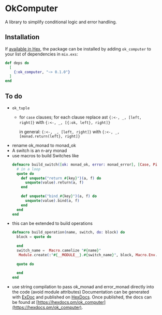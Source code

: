 # OkComputer

A library to simplify conditional logic and error handling.

## Installation

If [available in Hex](https://hex.pm/docs/publish), the package can be installed
by adding `ok_computer` to your list of dependencies in `mix.exs`:

```elixir
def deps do
  [
    {:ok_computer, "~> 0.1.0"}
  ]
end
```

## To do
- `ok_tuple`
  - for `case` clauses; for each clause
      replace ast `{:<-, _, [left, right]}` with
                  `{:<-, _, [{:ok, left}, right]}`
                  
      in general: `{:<-, _, [left, right]}` with
                  `{:<-, _, [monad.return(left}, right]}`
- rename ok_monad to monad_ok
- A switch is an n-ary monad
- use macros to build Switches like
  ```elixir
  defmacro build_switch([ok: monad_ok, error: monad_error], [Case, Pipe]) do
    # in a loop
    quote do
      def unquote("return_#{key}")(a, f) do
        unquote(value).return(a, f)
      end
    
      def unquote("bind_#{key}")(a, f) do
        unquote(value).bind(a, f)
      end
    end
  end
  ```                  
- this can be extended to build operations
  ```elixir
  defmacro build_operation(name, switch, do: block) do
    block = quote do
      
    end
    switch_name =  Macro.camelize "#{name}"
     Module.create(:"#{__MODULE__}.#{switch_name}", block, Macro.Env.location(__ENV__))
   
    quote do
      
    end
  end
  ``` 
- use string compilation to pass ok_monad and error_monad directly into the code (avoid module attributes)
Documentation can be generated with [ExDoc](https://github.com/elixir-lang/ex_doc)
and published on [HexDocs](https://hexdocs.pm). Once published, the docs can
be found at [https://hexdocs.pm/ok_computer](https://hexdocs.pm/ok_computer).

